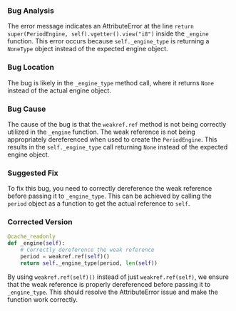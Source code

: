 ### Bug Analysis
The error message indicates an AttributeError at the line `return super(PeriodEngine, self).vgetter().view("i8")` inside the `_engine` function. This error occurs because `self._engine_type` is returning a `NoneType` object instead of the expected engine object.

### Bug Location
The bug is likely in the `_engine_type` method call, where it returns `None` instead of the actual engine object.

### Bug Cause
The cause of the bug is that the `weakref.ref` method is not being correctly utilized in the `_engine` function. The weak reference is not being appropriately dereferenced when used to create the `PeriodEngine`. This results in the `self._engine_type` call returning `None` instead of the expected engine object.

### Suggested Fix
To fix this bug, you need to correctly dereference the weak reference before passing it to `_engine_type`. This can be achieved by calling the `period` object as a function to get the actual reference to `self`.

### Corrected Version
```python
@cache_readonly
def _engine(self):
    # Correctly dereference the weak reference
    period = weakref.ref(self)()
    return self._engine_type(period, len(self))
```

By using `weakref.ref(self)()` instead of just `weakref.ref(self)`, we ensure that the weak reference is properly dereferenced before passing it to `_engine_type`. This should resolve the AttributeError issue and make the function work correctly.